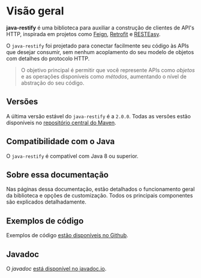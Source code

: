 # Visão geral

**java-restify** é uma biblioteca para auxiliar a construção de clientes de API's HTTP, inspirada em projetos como [Feign](https://github.com/OpenFeign/feign/), [Retrofit](https://square.github.io/retrofit/) e [RESTEasy](https://docs.jboss.org/resteasy/docs/3.0.19.Final/userguide/html/RESTEasy_Client_Framework.html#d4e2187).

O `java-restify` foi projetado para conectar facilmente seu código às APIs que desejar consumir, sem nenhum acoplamento do seu modelo de objetos com detalhes do protocolo HTTP.

> O objetivo principal é permitir que você represente APIs como *objetos* e as operações disponíveis como *métodos*, aumentando o nível de abstração do seu código.

## Versões

A última versão estável do `java-restify` é a `2.0.0`. Todas as versões estão disponíveis no [repositório central do Maven](https://search.maven.org/search?q=g:com.github.ljtfreitas%20AND%20a:java-restify).

## Compatibilidade com o Java

O `java-restify` é compatível com Java 8 ou superior.

## Sobre essa documentação

Nas páginas dessa documentação, estão detalhados o funcionamento geral da biblioteca e opções de customização. Todos os principais componentes são explicados detalhadamente.

## Exemplos de código

Exemplos de código [estão disponíveis no Github](https://github.com/ljtfreitas/java-restify-samples).

## Javadoc

O *javadoc* [está disponível no javadoc.io](http://www.javadoc.io/doc/com.github.ljtfreitas/java-restify/).